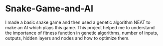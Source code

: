 # Snake-Game-and-AI
I made a basic snake game and then used a genetic algorithm NEAT to make an AI which plays this game. This project helped me to understand the importance of fitness function in genetic algorithms, number of inputs, outputs, hidden layers and nodes and how to optimize them.

